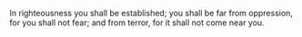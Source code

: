 In righteousness you shall be established; you shall be far from oppression, for you shall not fear; and from terror, for it shall not come near you.
